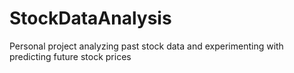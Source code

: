 # StockDataAnalysis
Personal project analyzing past stock data and experimenting with predicting future stock prices
